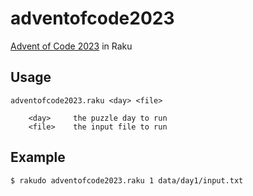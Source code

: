 # adventofcode2023
[Advent of Code 2023](https://adventofcode.com/2023) in Raku

## Usage

    adventofcode2023.raku <day> <file>
    
        <day>     the puzzle day to run
        <file>    the input file to run

## Example

	$ rakudo adventofcode2023.raku 1 data/day1/input.txt